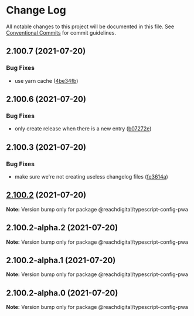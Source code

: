 # Change Log

All notable changes to this project will be documented in this file.
See [Conventional Commits](https://conventionalcommits.org) for commit guidelines.

## 2.100.7 (2021-07-20)


### Bug Fixes

* use yarn cache ([4be34fb](https://github.com/ho-nl/m2-pwa/commit/4be34fbb56cf528ba346de0cbe2c32d102b9960b))





## 2.100.6 (2021-07-20)


### Bug Fixes

* only create release when there is a new entry ([b07272e](https://github.com/ho-nl/m2-pwa/commit/b07272e4e74ee0bec3677e35ce3ee7e02231971a))





## 2.100.3 (2021-07-20)


### Bug Fixes

* make sure we're not creating useless changelog files ([fe3614a](https://github.com/ho-nl/m2-pwa/commit/fe3614a8480c7f1c68d673da2bb84805112a6643))





## [2.100.2](https://github.com/ho-nl/m2-pwa/compare/@reachdigital/typescript-config-pwa@2.100.2-alpha.2...@reachdigital/typescript-config-pwa@2.100.2) (2021-07-20)

**Note:** Version bump only for package @reachdigital/typescript-config-pwa





## 2.100.2-alpha.2 (2021-07-20)

**Note:** Version bump only for package @reachdigital/typescript-config-pwa





## 2.100.2-alpha.1 (2021-07-20)

**Note:** Version bump only for package @reachdigital/typescript-config-pwa





## 2.100.2-alpha.0 (2021-07-20)

**Note:** Version bump only for package @reachdigital/typescript-config-pwa
